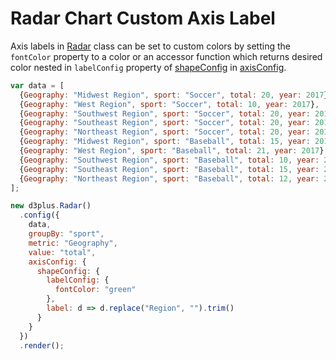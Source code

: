 # Radar Chart Custom Axis Label

Axis labels in [Radar](http://d3plus.org/docs/#Radar) class can be set to custom colors by setting the `fontColor` property to a color or an accessor function which returns desired color nested in `labelConfig` property of [shapeConfig](http://d3plus.org/docs/#Plot.shapeConfig) in [axisConfig](http://d3plus.org/docs/#Radar.axisConfig).

```js
var data = [
  {Geography: "Midwest Region", sport: "Soccer", total: 20, year: 2017},
  {Geography: "West Region", sport: "Soccer", total: 10, year: 2017},
  {Geography: "Southwest Region", sport: "Soccer", total: 20, year: 2017},
  {Geography: "Southeast Region", sport: "Soccer", total: 20, year: 2017},
  {Geography: "Northeast Region", sport: "Soccer", total: 20, year: 2017},
  {Geography: "Midwest Region", sport: "Baseball", total: 15, year: 2017},
  {Geography: "West Region", sport: "Baseball", total: 21, year: 2017},
  {Geography: "Southwest Region", sport: "Baseball", total: 10, year: 2017},
  {Geography: "Southeast Region", sport: "Baseball", total: 15, year: 2017},
  {Geography: "Northeast Region", sport: "Baseball", total: 12, year: 2017}
];

new d3plus.Radar()
  .config({
    data,
    groupBy: "sport",
    metric: "Geography",
    value: "total",
    axisConfig: {
      shapeConfig: {
        labelConfig: {
          fontColor: "green"
        },
        label: d => d.replace("Region", "").trim()
      }
    }
  })
  .render();
```
